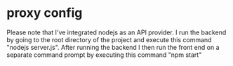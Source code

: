 # proxy config
Please note that I've integrated nodejs as an API provider. I run the backend by going to the root directory of the project and execute this command "nodejs server.js". After running the backend I then run the front end on a separate command prompt by executing this command "npm start"
